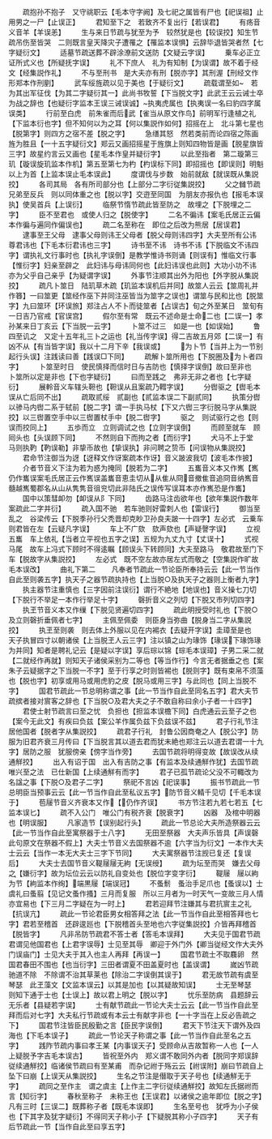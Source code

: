 <!-- { "loadSidebar": true } -->
　　疏抱孙不抱子　又守祧职云【毛本守字阙】及七祀之属皆有尸也【祀误祖】止用男之一尸【止误正】
　　君知至下之　若致齐不复出行【若误君】
　　有疡音义音羊【羊误恙】
　　生与来日节疏与犹至为予　较然犹是也【较误挍】知生节疏吊伤至皆哭　二则既言皇天降灾子遭罹之【罹监本误惧】云辞毕退皆哭者然【七字疑衍文】
　　适墓节疏送葬不辟涂潦前文送防【文疑云字误】
　　乗车必正立　证所式义也【所疑抚字误】
　　礼不下庶人　礼为有知制【为误谓】故不着于经文【经集説作礼】
　　不与至刑书　是大夫亦有刑【脱亦字】其刑渥【刑经文作形郑本作刑剭】
　　武车绥旌疏以见于美也【于疑衍文】
　　疏载谓至如　若为其出军征伐【为其二字疑衍其一】此尚书牧誓【下当脱文字】此武王云云诫士卒为战之辞也【也疑衍字监本王误三诫误诚】执夷虎属也【执夷误一名曰豹四字属误类】
　　行前至白虎　前朱雀而后武【雀当从原文作鸟】前明军行逢植之礼【下监本衍也字】但不知何以为之耳【何以集説作如何】招摇在上　北斗第七星也【脱第字】则四方之宿不差【脱之字】
　　急缮其怒　然若类前而论四宿之陈画旌为胜且【一十五字疑衍文】郑云又画招摇星于旌旗上则知四物皆是画【脱星旗皆三字】故星约言云又画也【星毛本作皇并疑衍字】
　　以此至指者　第二璇第三玑【璇误旋玑监本作机】第五至第七为杓【杓误标下同】即招摇也【即误则】明魁以上为首【上监本误止毛本误此】
　　度谓伐与步数　始前就敌【就误既从集説挍】
　　各司其局　各有所司部分也【上部分二字衍従集説挍】
　　父之雠节疏兄弟至反兵　则以同体重之也【脱以字】交逰至同国　为朋友亦报仇也【报毛本误执】使吴首兵【上误衍】
　　临祭节惰节疏此皆至防之　故埋之【下脱埋之二字】
　　臣不至君也　或使人归之【脱使字】
　　二名不徧讳【案毛氏居正云偏本作徧与遍同作偏误也】
　　疏二名至称在　即位之后改为熊居【居误君】
　　逮事至王父母　逮事父母则讳王父母者【脱父母则讳四字】大夫至所有公讳　尊君讳也【下毛本衍君讳也三字】
　　诗书至不讳　诗书不讳【下脱临文不讳四字】谓执礼文行事时也【执礼字误倒】是教学惟诗书则诵【则误有】惟临文行事【惟衍字】妇亲至辟之　此妇讳与母讳同何也【此妇讳误也此则】大功小功不讳　亦为父乎自己亲乎【为疑谓字误】
　　外事节注顺其出外为阳也【外字脱从集説挍】
　　疏凡卜筮日　陆玑草木疏【玑监本误机后并同】故筮人云云【筮周礼并作簭】一曰筮更【筮经作巫下并同注巫皆当为筮字之误也】谓筮与民和比也【脱筮字】九曰筮环【环误旅】郑注占人不卜而徒筮者【占误古】旬之外至某日　筮旬有一日吉乃官戒【官误宫】
　　假尔至有常　既云不述命是士命二也【二误一】孝孙某来日丁亥云【下当脱一云字】
　　卜筮不过三　如是一也【如误始】
　　鲁四至讥之　又定十五年礼三卜之运也【礼当传字误】得二吉故五月郊【二误一】有凶不从【有当皆字误】我以十二月下辛【我误或】
　　为卜节【当并上为一节别起行头误】注践读曰善【践误□下同】
　　疏解卜筮所用也【下脱圈及为卜者四字】
　　卜筮至时日　使民慎择而信时日与吉防也【慎择字误倒】故曰至非也　卜筮所以定是非也【下也字疑衍】
　　曰而至践之　弗非无非之者也【七字疑衍】
　　展軨音义车辖头靼也【靼误从且案疏乃轊字误】
　　分辔驱之【辔毛本误从亡后同不出】
　　疏取贰绥　贰副也【贰监本误二下副贰同】
　　执策分辔　以骖马内辔二系于轼前【脱二字】谓一手执马杖【下又六辔三字衍脱马字从集説挍】以三辔置空手中以三辔置杖手中【脱二辔字】
　　驱之　则试驱行之也【则误而挍同上】
　　五歩而立　立则调试之也【立则字误倒】
　　而顾至就车　顾囘头也【头误顾下同】
　　不然则自下而拘之者【而衍字】
　　犬马不上于堂　马则执靮【靮误勒】非挚币故也【挚误执】非问聘之贽币【问误物从集説挍】
　　君命节注御当为迓【迓释文作讶案疏本作讶】音义跛波我切【波毛本作披】
　　介者节音义下注为若为惑为掩同【脱若为二字】
　　五巂音义本又作嶲【嶲仍作巂误案毛氏居正云作嶲误盖巂音恵圭切从从隹从冏音撤隹音追冏音纳嶲音髓越嶲蜀郡名从山从隽隽音徂兖切此非陆氏之误传写误耳本亦作嶲恐是作巂】
　　国中以策彗卹勿【卹误从阝下同】
　　齿路马注齿欲年也【欲年集説作数年案疏此二字并衍】
　　疏入国不驰　若车驰则好雷刺人也【雷误行】
　　御当至乱之　谷梁传云【下脱季孙行父秃晋却克眇卫孙良夫跛一十四字】左必式　云乗车则君皆在左【云疑凡字误】
　　车上不广欬　欬声欬也【声疑謦字误】
　　立视五巂　车上依礼【当者立平视也五字之误】五规为九丈九寸【丈误十】
　　式视马尾　故车上冯式下顾时不得逺瞩【顾误头下转顾同】大夫至路马　敬君故至门下车【脱故字从集説挍】
　　左必式　既不空左故亦居左式而敬之【空集説作旷故毛本误改】
　　曲礼下第二
　　凡奉者节疏此一节论臣所奉持云云【此一节当作自此至则袭五字】执天子之器节疏执持也【上当脱○及执天子之器则上衡者九字】
　　执主器节注重慎也【三字因前注误衍】谓行不絶地【地误也】音义操七刀切【下脱行不举足一本作行举足十字】
　　磬折音义之列切【下脱又市列切四字】
　　执玊节音义本又作缫【下脱见贤遍切四字】
　　疏此明授受时礼也【下脱○及立则磬折垂佩者七字】
　　主佩至佩委　则臣身当弥曲【脱身当二字从集説挍】
　　执玊至则袭　则去体上外服以见在内裼衣【去疑开字误】圭璋至是也　天子执冒四寸以朝诸侯【上当脱玊人云三字】注以镇之山为瑑饰【瑑误下瑑饰瑑为并同】知者是聘礼记云【是疑以字误】享后琮以锦【琮毛本误璋】子男二采二就【二就经作再就】则知天子诸侯采别为二等也【等当作行】今言无者据垂之也【案朱子云疑据字之下当脱一不字】至于行享之时则皆裼也【脱则字】既有束帛不须藻也【脱也字】初享或用马或用虎豹之皮【脱马或用三字】与此同也【同上当脱不字】
　　国君节疏此一节总明称谓之事【此一节当作自此至同名五字】君大夫节疏摈者接对賔客之辞也【下当脱○及君大夫之子不敢自称曰余小子者一十四字】
　　君使士射节疏言曰至之忧　负担也【担监本误檐下同】白虎通云云至子之也【案今无此文】有疾曰负兹【案公羊作属负兹下负兹误不兹】
　　君子行礼节注居他国者【脱者字从集説挍】
　　疏君子行礼　封鲁公因商奄之人【脱公字】防服为旧君齐衰三月传曰【下当脱言其以道去君而犹未絶也郑注云以道去君谓一十九字】居防之服　犹服傍亲【傍字当作旁】
　　去国节疏将明得变故【故误改从续通觧挍】
　　出入有诏于国　出入有吉防之事【有监本及续通觧作犹】去国节疏唯兴至之法　已仕新国【上续通觧有而字】
　　君子已孤节疏论父没不可輙改为名諡之事【下脱○及君子二字】
　　祭祀不言凶【祀误事】
　　振书节疏此一节总明臣当预事云云【此一节当作自此至私议五字】防节音义輤千见切【千毛本误于】
　　苞屦节音义齐衰本又作【仍作齐误】
　　书方节注若九若七若五【七监本误匕】
　　疏不入公门　唯公门有税齐衰【脱衰字】
　　凶器　及棺中明器也【明误服】
　　凡家造节【误别起行头】
　　疏此一节总论大夫所造祭器云云【此一节当作自此至寓祭器于士八字】
　　无田至祭器　大夫声乐皆具【声误磬此句原文在祭器不假上】大夫士节音义去国祭器不逾【六字当为衍文】一本作大夫士云云【当作一本无大夫士三字下节同】
　　大夫寓祭器节注觊已复还【复误后】
　　大夫士去国节音义鞮屦屦无絇【无误绶】
　　疏为坛至而哭　嫌去父母之【嫌衍字】故为坛位云云以防礼自变处也【脱位字变字衍】
　　鞮屦　屦以絇为节【絇监本作绚】端黒屦【端误冠】
　　不蚤鬋　蚤治手足爪也【蚤误以】士虞礼曰蚤翦【见记文蚤作搔】三月而复服　所以三月者为一时天气一变故三月人情亦宜易也【下三月二字疑在为一时上】
　　君若迎拜节注嫌其与君抗賔主之礼【抗误亢】
　　疏此一节论君臣男女相答拜之法【此一节当作自此至相答拜也七字】君若至稽首　还辟逡廵也【下脱稽首头至地也六字従集説挍】介皆再拜稽首【脱皆字】
　　凡非吊防节疏君不答士者【答毛本误拜】
　　大夫见于国君节疏　君谓见他国君也【上君字误辱】士见至其辱　卿迎于外门外【卿当従经文作大夫外门误庙门】士见大夫于其入也主人再拜【再误一】
　　国君节疏士不取麛卵　然国君春田不围也【也当衍字】三田者谓夏不田盖夏时也【盖误谓】
　　嵗凶节疏驰道不除　不除谓不治其草莱也【除治二字误倒其误于】
　　君无故节疏有虞至琴瑟　此玊藻文【文监本误云】以其是加也【以其疑故知误】
　　士无至琴瑟　则知下通于士也【士误上】故以君上明之【脱以字】
　　忧乐至防病　县题辞云无乐者【县疑若字误】
　　士有献节疏此一节论大夫士云云【此一节当作自此至拜而后对七字】大夫私行节疏或有本云士有献字非也【一十字当在上反必告疏之下】
　　国君节注皆臣民殷勤之言【臣民字误倒】
　　君天下节注天下谓外及四海也【下毛本误子】
　　疏此一节论天子称谓之事【此一节当作自此至名之五字】
　　践阼节疏内事曰孝王某【内事误天子】受顾命从吉故暂称一人也【一人上疑脱予字吉毛本误古】
　　皆祝至外内　郑义谓不敢同外内者【脱同字郑误辞従续通觧挍】临诸侯节疏曰有至某甫　而杂记祔于殇云云【祔误附】崩曰节疏自上坠下曰崩【上误天从集説挍】
　　生名之节注是僣取于天子号也【续通觧无于字】
　　疏同之至作主　谓之虞主【上作主二字衍従续通觧挍】故知左氏据祔而言【知衍字】
　　春秋至称子　未称王也【王误君】以诸侯之逾年即位【脱之字】凡有三时【三误二】既葬称子者【既毛本误即】
　　生名至号也　犹呼为小子侯也【下其字及犹字疑衍】不得同天子称小子【下疑脱其称小子四字】
　　天子有后节疏此一节【当作自此至曰享五字】
